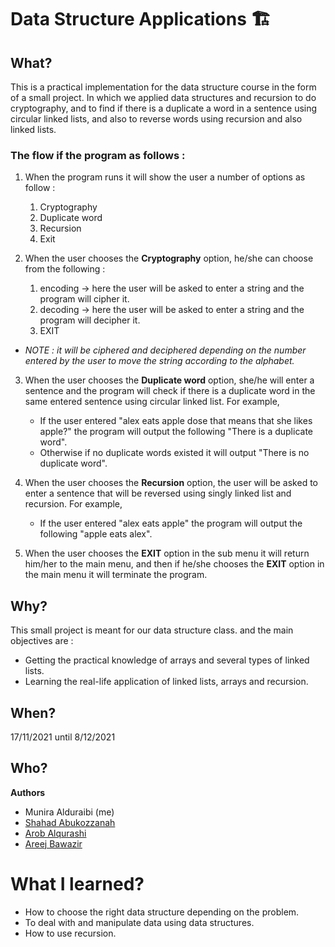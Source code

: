 # Data Structure Applications 🏗
## What?
This is a practical implementation for the data structure course in the form of a small project. In which we applied data structures and recursion to do cryptography, and to find if there is a duplicate a word in a sentence using circular linked lists, and also to reverse words using recursion and also linked lists.

### The flow if the program as follows :
1. When the program runs it will show the user a number of options as follow :
    1. Cryptography
    2. Duplicate word
    3. Recursion
    4. Exit

2. When the user chooses the **Cryptography** option, he/she can choose from the following :
    1. encoding → here the user will be asked to enter a string and the program will cipher it.
    2. decoding  → here the user will be asked to enter a string and the program will decipher it.
    3. EXIT 
 * *NOTE : it will be ciphered and deciphered depending on the number entered by the user to move the string according to the alphabet.*

3. When the user chooses the **Duplicate word** option, she/he will enter a sentence and the program will check if there is a duplicate word in the same entered sentence using circular linked list.
For example, 
    * If the user entered "alex eats apple dose that means that she likes apple?" the program will output the following "There is a duplicate word". 
    * Otherwise if no duplicate words existed it will output "There is no duplicate word".

4. When the user chooses the **Recursion** option, the user will be asked to enter a sentence that will be reversed using singly linked list and recursion.
For example, 
    * If the user entered "alex eats apple" the program will output the following "apple eats alex".
    
5. When the user chooses the **EXIT** option in the sub menu it will return him/her to the main menu, and then if he/she chooses the **EXIT** option in the main menu it will terminate the program.

## Why?
This small project is meant for our data structure class. and the main objectives are :
* Getting the practical knowledge of arrays and several types of linked lists.
* Learning the real-life application of linked lists, arrays and recursion.

## When? 
17/11/2021 until 8/12/2021

## Who?
**Authors**
* Munira Alduraibi (me)
* [Shahad Abukozzanah](https://www.linkedin.com/in/shahad-mohammed-2817b0217)
* [Arob Alqurashi](https://www.linkedin.com/in/arob-alqurashi-8158ab242)
* [Areej Bawazir](https://www.linkedin.com/in/AreejAbw123)

# What I learned?
* How to choose the right data structure depending on the problem. 
* To deal with and manipulate data using data structures.
* How to use recursion.
